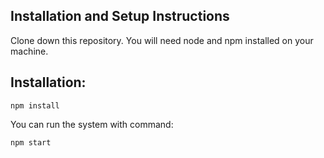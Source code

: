 ## Installation and Setup Instructions
Clone down this repository. You will need node and npm installed on your machine.
## Installation:
```npm install```

You can run the system with command:

```npm start```
